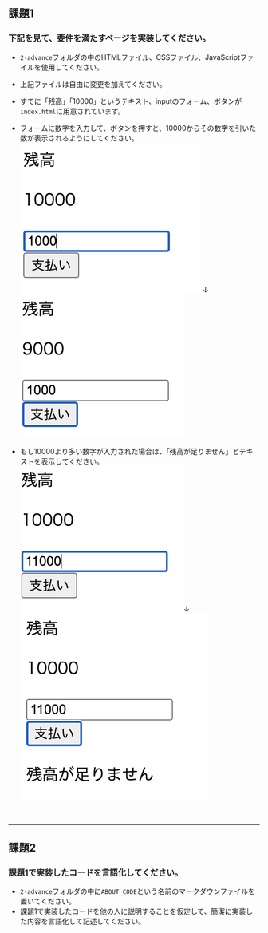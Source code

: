 ## 課題1

### 下記を見て、要件を満たすページを実装してください。

* `2-advance`フォルダの中のHTMLファイル、CSSファイル、JavaScriptファイルを使用してください。
* 上記ファイルは自由に変更を加えてください。
* すでに「残高」「10000」というテキスト、inputのフォーム、ボタンが`index.html`に用意されています。
* フォームに数字を入力して、ボタンを押すと、10000からその数字を引いた数が表示されるようにしてください。
![例](img/img1.png)
↓
![例](img/img2.png)

* もし10000より多い数字が入力された場合は、「残高が足りません」とテキストを表示してください。
![例](img/img4.png)
↓
![例](img/img3.png)

<br>

---

## 課題2

### 課題1で実装したコードを言語化してください。

* `2-advance`フォルダの中に`ABOUT_CODE`という名前のマークダウンファイルを置いてください。
* 課題1で実装したコードを他の人に説明することを仮定して、簡潔に実装した内容を言語化して記述してください。